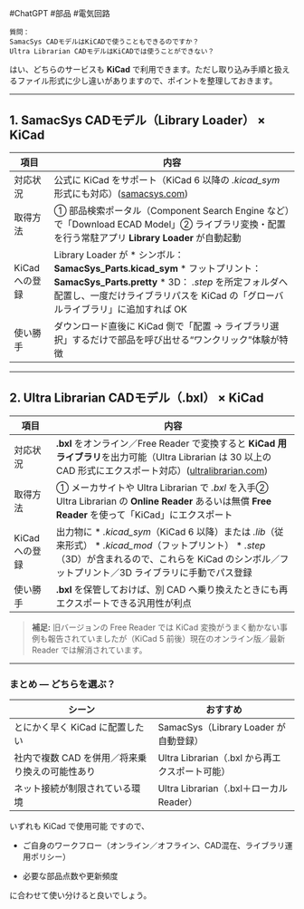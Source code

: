 #ChatGPT #部品 #電気回路 

```
質問：
SamacSys CADモデルはKiCADで使うこともできるのですか？
Ultra Librarian CADモデルはKiCADでは使うことができない？
```

はい、どちらのサービスも **KiCad** で利用できます。ただし取り込み手順と扱えるファイル形式に少し違いがありますので、ポイントを整理しておきます。

---

## 1. SamacSys CADモデル（Library Loader） × KiCad

|項目|内容|
|---|---|
|対応状況|公式に KiCad をサポート（KiCad 6 以降の _.kicad_sym_ 形式にも対応）([samacsys.com](https://www.samacsys.com/kicad/ "KiCad Symbols \| Footprints \| 3D Models"))|
|取得方法|① 部品検索ポータル（Component Search Engine など）で「Download ECAD Model」② ライブラリ変換・配置を行う常駐アプリ **Library Loader** が自動起動|
|KiCad への登録|Library Loader が * シンボル： **SamacSys_Parts.kicad_sym** * フットプリント： **SamacSys_Parts.pretty** * 3D： _.step_ を所定フォルダへ配置し、一度だけライブラリパスを KiCad の「グローバルライブラリ」に追加すれば OK|
|使い勝手|ダウンロード直後に KiCad 側で「配置 → ライブラリ選択」するだけで部品を呼び出せる“ワンクリック”体験が特徴|

---

## 2. Ultra Librarian CADモデル（.bxl） × KiCad

|項目|内容|
|---|---|
|対応状況|**.bxl** をオンライン／Free Reader で変換すると **KiCad 用ライブラリ**を出力可能（Ultra Librarian は 30 以上の CAD 形式にエクスポート対応）([ultralibrarian.com](https://www.ultralibrarian.com/products/free-reader/ "Free Reader - Free Online PCB CAD Library - Ultra Librarian"))|
|取得方法|① メーカサイトや Ultra Librarian で _.bxl_ を入手② Ultra Librarian の **Online Reader** あるいは無償 **Free Reader** を使って「KiCad」にエクスポート|
|KiCad への登録|出力物に * _.kicad_sym_（KiCad 6 以降）または _.lib_（従来形式） * _.kicad_mod_（フットプリント） * _.step_（3D）が含まれるので、これらを KiCad のシンボル／フットプリント／3D ライブラリに手動でパス登録|
|使い勝手|**.bxl** を保管しておけば、別 CAD へ乗り換えたときにも再エクスポートできる汎用性が利点|

> **補足:** 旧バージョンの Free Reader では KiCad 変換がうまく動かない事例も報告されていましたが（KiCad 5 前後）現在のオンライン版／最新 Reader では解消されています。

---

### まとめ ― どちらを選ぶ？

|シーン|おすすめ|
|---|---|
|とにかく早く KiCad に配置したい|SamacSys（Library Loader が自動登録）|
|社内で複数 CAD を併用／将来乗り換えの可能性あり|Ultra Librarian（.bxl から再エクスポート可能）|
|ネット接続が制限されている環境|Ultra Librarian（.bxl＋ローカル Reader）|

いずれも KiCad で使用可能 ですので、

- ご自身のワークフロー（オンライン／オフライン、CAD混在、ライブラリ運用ポリシー）
    
- 必要な部品点数や更新頻度
    

に合わせて使い分けると良いでしょう。